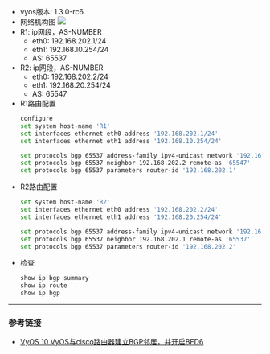 - vyos版本: 1.3.0-rc6
- 网络机构图
  ![](img/BGP_01.png)
- R1: ip网段，AS-NUMBER
  - eth0: 192.168.202.1/24
  - eth1: 192.168.10.254/24
  - AS: 65537
- R2: ip网段，AS-NUMBER
  - eth0: 192.168.202.2/24
  - eth1: 192.168.20.254/24
  - AS: 65547
- R1路由配置
  ```bash
  configure
  set system host-name 'R1'
  set interfaces ethernet eth0 address '192.168.202.1/24'
  set interfaces ethernet eth1 address '192.168.10.254/24'

  set protocols bgp 65537 address-family ipv4-unicast network '192.168.10.0/24'
  set protocols bgp 65537 neighbor 192.168.202.2 remote-as '65547'
  set protocols bgp 65537 parameters router-id '192.168.202.1'
  ```
- R2路由配置
  ```bash
  set system host-name 'R2'
  set interfaces ethernet eth0 address '192.168.202.2/24'
  set interfaces ethernet eth1 address '192.168.20.254/24'

  set protocols bgp 65537 address-family ipv4-unicast network '192.168.20.0/24'
  set protocols bgp 65537 neighbor 192.168.202.1 remote-as '65537'
  set protocols bgp 65537 parameters router-id '192.168.202.2'
  ```
- 检查
  ```bash
  show ip bgp summary
  show ip route
  show ip bgp
  ```
---
### 参考链接
- [VyOS 10 VyOS与cisco路由器建立BGP邻居，并开启BFD6](https://zhuanlan.zhihu.com/p/139295488)